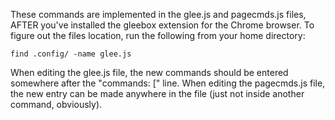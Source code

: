 These commands are implemented in the glee.js and pagecmds.js files, AFTER you've installed the gleebox extension for the Chrome browser.  To figure out the files location, run the following from your home directory:

    find .config/ -name glee.js

When editing the glee.js file, the new commands should be entered somewhere after the "commands: [" line.  When editing the pagecmds.js file, the new entry can be made anywhere in the file (just not inside another command, obviously).

